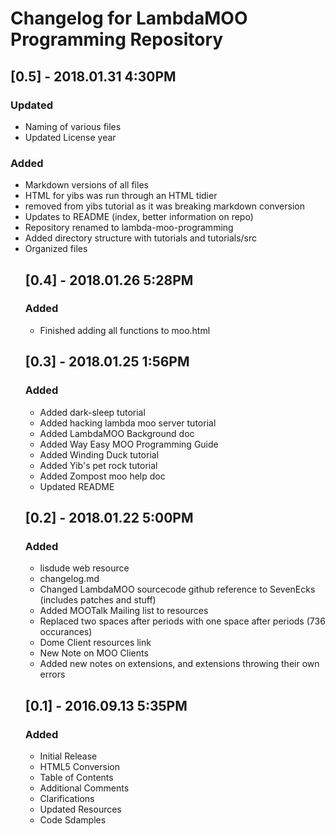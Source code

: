 # Changelog for LambdaMOO Programming Repository

## [0.5] - 2018.01.31 4:30PM

### Updated
* Naming of various files
* Updated License year

### Added
* Markdown versions of all files
* HTML for yibs was run through an HTML tidier
* <object> removed from yibs tutorial as it was breaking markdown conversion
* Updates to README (index, better information on repo)
* Repository renamed to lambda-moo-programming
* Added directory structure with tutorials and tutorials/src
* Organized files

## [0.4] - 2018.01.26 5:28PM

### Added
* Finished adding all functions to moo.html

## [0.3] - 2018.01.25 1:56PM

### Added
* Added dark-sleep tutorial
* Added hacking lambda moo server tutorial
* Added LambdaMOO Background doc
* Added Way Easy MOO Programming Guide
* Added Winding Duck tutorial
* Added Yib's pet rock tutorial
* Added Zompost moo help doc
* Updated README

## [0.2] - 2018.01.22 5:00PM

### Added
* lisdude web resource
* changelog.md
* Changed LambdaMOO sourcecode github reference to SevenEcks (includes patches and stuff)
* Added MOOTalk Mailing list to resources
* Replaced two spaces after periods with one space after periods (736 occurances)
* Dome Client resources link
* New Note on MOO Clients
* Added new notes on extensions, and extensions throwing their own errors

## [0.1] - 2016.09.13 5:35PM

### Added
* Initial Release
* HTML5 Conversion
* Table of Contents
* Additional Comments
* Clarifications
* Updated Resources
* Code Sdamples
